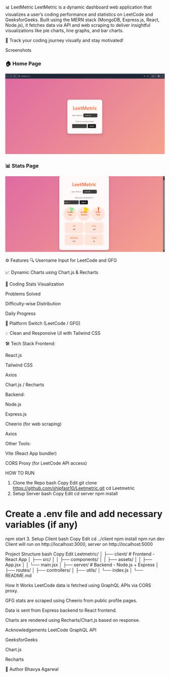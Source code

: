 📊 LeetMetric
LeetMetric is a dynamic dashboard web application that visualizes a user’s coding performance and statistics on LeetCode and GeeksforGeeks. Built using the MERN stack (MongoDB, Express.js, React, Node.js), it fetches data via API and web scraping to deliver insightful visualizations like pie charts, line graphs, and bar charts.

🚀 Track your coding journey visually and stay motivated!

Screenshots
### 🏠 Home Page
![Home](./images/im1.png)

### 📊 Stats Page
![Stats](./images/im2.png)


⚙️ Features
🔍 Username Input for LeetCode and GFG

📈 Dynamic Charts using Chart.js & Recharts

🎯 Coding Stats Visualization

Problems Solved

Difficulty-wise Distribution

Daily Progress

🧩 Platform Switch (LeetCode / GFG)

💡 Clean and Responsive UI with Tailwind CSS

🛠 Tech Stack
Frontend:

React.js

Tailwind CSS

Axios

Chart.js / Recharts

Backend:

Node.js

Express.js

Cheerio (for web scraping)

Axios

Other Tools:

Vite (React App bundler)

CORS Proxy (for LeetCode API access)


HOW TO RUN
1. Clone the Repo
bash
Copy
Edit
git clone https://github.com/shipfast10/Leetmetric.git
cd Leetmetric
2. Setup Server
bash
Copy
Edit
cd server
npm install
# Create a .env file and add necessary variables (if any)
npm start
3. Setup Client
bash
Copy
Edit
cd ../client
npm install
npm run dev
Client will run on http://localhost:3000, server on http://localhost:5000

Project Structure
bash
Copy
Edit
Leetmetric/
│
├── client/            # Frontend - React App
│   ├── src/
│   │   ├── components/
│   │   ├── assets/
│   │   ├── App.jsx
│   │   └── main.jsx
│
├── server/            # Backend - Node.js + Express
│   ├── routes/
│   ├── controllers/
│   ├── utils/
│   └── index.js
│
└── README.md

 How It Works
LeetCode data is fetched using GraphQL APIs via CORS proxy.

GFG stats are scraped using Cheerio from public profile pages.

Data is sent from Express backend to React frontend.

Charts are rendered using Recharts/Chart.js based on response.

Acknowledgements
LeetCode GraphQL API

GeeksforGeeks

Chart.js

Recharts

👤 Author
Bhavya Agarwal